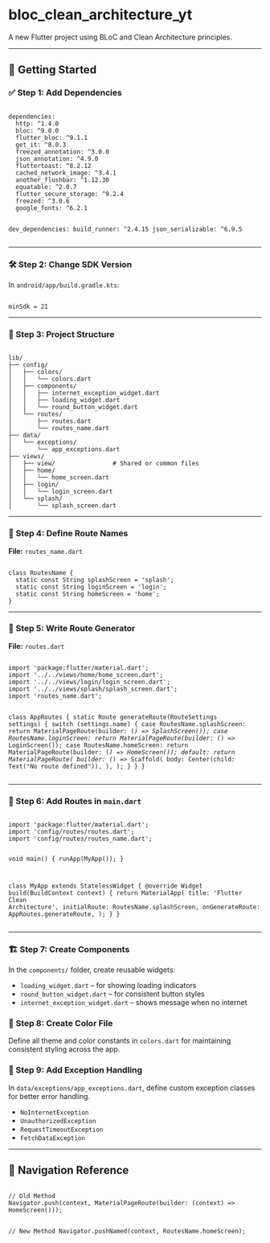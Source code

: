 <!DOCTYPE html>
<html lang="en">
<head>
  <meta charset="UTF-8" />
  <title>bloc_clean_architecture_yt</title>
</head>
<body>

  <h1>bloc_clean_architecture_yt</h1>
  <p>A new Flutter project using BLoC and Clean Architecture principles.</p>

  <hr />

<h2>🚀 Getting Started</h2>

<h3>✅ Step 1: Add Dependencies</h3>
  <pre><code class="language-yaml">
dependencies:
  http: ^1.4.0
  bloc: ^9.0.0
  flutter_bloc: ^9.1.1
  get_it: ^8.0.3
  freezed_annotation: ^3.0.0
  json_annotation: ^4.9.0
  fluttertoast: ^8.2.12
  cached_network_image: ^3.4.1
  another_flushbar: ^1.12.30
  equatable: ^2.0.7
  flutter_secure_storage: ^9.2.4
  freezed: ^3.0.6
  google_fonts: ^6.2.1

dev_dependencies:
  build_runner: ^2.4.15
  json_serializable: ^6.9.5
</code></pre>

  <hr />

<h3>🛠️ Step 2: Change SDK Version</h3>
  <p>In <code>android/app/build.gradle.kts</code>:</p>
  <pre><code class="language-kotlin">
minSdk = 21
</code></pre>

  <hr />

<h3>📁 Step 3: Project Structure</h3>
  <pre><code>
lib/
├── config/
│   ├── colors/
│   │   └── colors.dart
│   ├── components/
│   │   ├── internet_exception_widget.dart        
│   │   ├── loading_widget.dart        
│   │   └── round_button_widget.dart
│   └── routes/
│       ├── routes.dart
│       └── routes_name.dart
├── data/
│   └── exceptions/
│       └── app_exceptions.dart
├── views/
│   ├── view/                # Shared or common files
│   ├── home/
│   │   └── home_screen.dart
│   ├── login/
│   │   └── login_screen.dart
│   └── splash/
│       └── splash_screen.dart
</code></pre>

  <hr />

<h3>📌 Step 4: Define Route Names</h3>
  <p><strong>File:</strong> <code>routes_name.dart</code></p>
  <pre><code class="language-dart">
class RoutesName {
  static const String splashScreen = 'splash';
  static const String loginScreen = 'login';
  static const String homeScreen = 'home';
}
</code></pre>

  <hr />

<h3>🧭 Step 5: Write Route Generator</h3>
  <p><strong>File:</strong> <code>routes.dart</code></p>
  <pre><code class="language-dart">
import 'package:flutter/material.dart';
import '../../views/home/home_screen.dart';
import '../../views/login/login_screen.dart';
import '../../views/splash/splash_screen.dart';
import 'routes_name.dart';

class AppRoutes {
static Route<dynamic> generateRoute(RouteSettings settings) {
switch (settings.name) {
case RoutesName.splashScreen:
return MaterialPageRoute(builder: (_) => SplashScreen());
case RoutesName.loginScreen:
return MaterialPageRoute(builder: (_) => LoginScreen());
case RoutesName.homeScreen:
return MaterialPageRoute(builder: (_) => HomeScreen());
default:
return MaterialPageRoute(
builder: (_) => Scaffold(
body: Center(child: Text("No route defined")),
),
);
}
}
}
</code></pre>

  <hr />

<h3>🏁 Step 6: Add Routes in <code>main.dart</code></h3>
  <pre><code class="language-dart">
import 'package:flutter/material.dart';
import 'config/routes/routes.dart';
import 'config/routes/routes_name.dart';

void main() {
  runApp(MyApp());
}

class MyApp extends StatelessWidget {
  @override
  Widget build(BuildContext context) {
    return MaterialApp(
      title: 'Flutter Clean Architecture',
      initialRoute: RoutesName.splashScreen,
      onGenerateRoute: AppRoutes.generateRoute,
    );
  }
}
</code></pre>

  <hr />

<h3>🏗️ Step 7: Create Components</h3>
  <p>
    In the <code>components/</code> folder, create reusable widgets:
  </p>
  <ul>
    <li><code>loading_widget.dart</code> – for showing loading indicators</li>
    <li><code>round_button_widget.dart</code> – for consistent button styles</li>
    <li><code>internet_exception_widget.dart</code> – shows message when no internet</li>
  </ul>

<h3>🎨 Step 8: Create Color File</h3>
  <p>
    Define all theme and color constants in <code>colors.dart</code> for maintaining consistent styling across the app.
  </p>

<h3>🧩 Step 9: Add Exception Handling</h3>
  <p>
    In <code>data/exceptions/app_exceptions.dart</code>, define custom exception classes for better error handling.
  </p>
  <ul>
    <li><code>NoInternetException</code></li>
    <li><code>UnauthorizedException</code></li>
    <li><code>RequestTimeoutException</code></li>
    <li><code>FetchDataException</code></li>
  </ul>

  <hr />

<h2>🧠 Navigation Reference</h2>
  <pre><code class="language-dart">
// Old Method
Navigator.push(context, MaterialPageRoute(builder: (context) => HomeScreen()));

// New Method
Navigator.pushNamed(context, RoutesName.homeScreen);
</code></pre>

</body>
</html>
